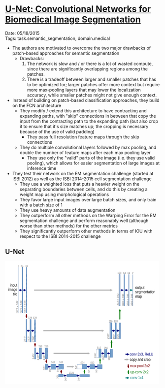# [U-Net: Convolutional Networks for Biomedical Image Segmentation](https://arxiv.org/abs/1505.04597)

Date: 05/18/2015  
Tags: task.semantic_segmentation, domain.medical

- The authors are motivated to overcome the two major drawbacks of patch-based approaches for semantic segmentation
    - Drawbacks:
        1. The network is slow and / or there is a lot of wasted compute, since there are significantly overlapping regions among the patches.
        2. There is a tradeoff between larger and smaller patches that has to be optimized for; larger patches offer more context but require more max-pooling layers that may lower the localization accuracy, while smaller patches might not give enough context.
- Instead of building on patch-based classification approaches, they build on the FCN architecture
    - They modify / extend this architecture to have contracting and expanding paths, with "skip" connections in between that copy the input from the contracting path to the expanding path (but also crop it to ensure that it's size matches up; the cropping is necessary because of the use of valid padding)
        - They pass full resolution feature maps through the skip connections
    - They do multiple convolutional layers followed by max pooling, and double the number of feature maps after each max pooling layer
        - They use only the "valid" parts of the image (i.e. they use valid pooling), which allows for easier segmentation of large images at inference time
- They test their network on the EM segmentation challenge (started at ISBI 2012) as well as the ISBI 2014-2015 cell segmentation challenge
    - They use a weighted loss that puts a heavier weight on the separating boundaries between cells, and do this by creating a weight map using morphological operations
    - They favor large input images over large batch sizes, and only train with a batch size of 1
    - They use heavy amounts of data augmentation
    - They outperform all other methods on the Warping Error for the EM segmentation challenge and perform reasonably well (although worse than other methods) for the other metrics
    - They significantly outperform other methods in terms of IOU with respect to the ISBI 2014-2015 challenge

## U-Net

<img src="./images/unet.png" width=500 height=400>
